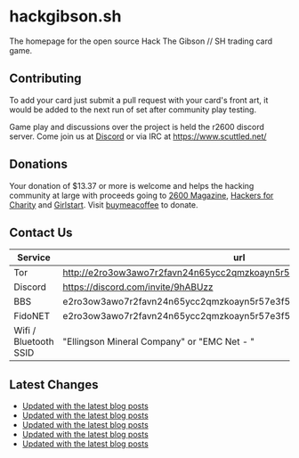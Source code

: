 # hackgibson.sh
The homepage for the open source Hack The Gibson // SH trading card game.


## Contributing

To add your card just submit a pull request with your card's front art, it would be added to the next run of set after community play testing.

Game play and discussions over the project is held the r2600 discord server. Come join us at [Discord](https://discord.com/invite/9hABUzz) or via IRC at https://www.scuttled.net/


## Donations

Your donation of $13.37 or more is welcome and helps the hacking community at large with proceeds going to [2600 Magazine](https://2600.com/), [Hackers for Charity](https://hackersforcharity.org) and [Girlstart](https://girlstart.org).  Visit [buymeacoffee](https://www.buymeacoffee.com/hackgibson.sh) to donate.


## Contact Us

Service | url
-|-
Tor | http://e2ro3ow3awo7r2favn24n65ycc2qmzkoayn5r57e3f56nvjwdcgg32ad.onion
Discord | https://discord.com/invite/9hABUzz
BBS | e2ro3ow3awo7r2favn24n65ycc2qmzkoayn5r57e3f56nvjwdcgg32ad.onion:23
FidoNET | e2ro3ow3awo7r2favn24n65ycc2qmzkoayn5r57e3f56nvjwdcgg32ad.onion:24554
Wifi / Bluetooth SSID | "Ellingson Mineral Company" or "EMC Net - <fidonet address>"

## Latest Changes
<!-- BLOG-POST-LIST:START -->
- [Updated with the latest blog posts](https://github.com/DFW2600/hackgibson.sh/commit/793b859366895551f28d81a7212987324b1a72c7)
- [Updated with the latest blog posts](https://github.com/DFW2600/hackgibson.sh/commit/78d95a6209f2d3c7ece498a2145e7d57355187a3)
- [Updated with the latest blog posts](https://github.com/DFW2600/hackgibson.sh/commit/91032773f0792367c18a61c8fccf4418516f5060)
- [Updated with the latest blog posts](https://github.com/DFW2600/hackgibson.sh/commit/d3762d51e32d331bea8dc66ed9c43d0ea30e27c3)
- [Updated with the latest blog posts](https://github.com/DFW2600/hackgibson.sh/commit/a65892c83435c3c504341f32ad99e005ff7fe2d0)
<!-- BLOG-POST-LIST:END -->
